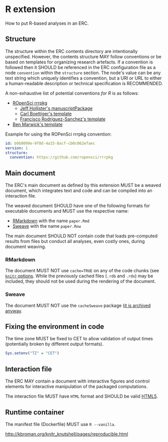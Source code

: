# R extension

How to put R-based analyses in an ERC.

## Structure

The structure within the ERC contents directory are intentionally unspecified.
However, the contents structure MAY follow conventions or be based on templates for organizing research artefacts.
If a convention is followed then it SHOULD be referenced in the ERC configuration file as a node `convention` within the `structure` section.
The node's value can be any text string which uniquely identifies a convention, but a URI or URL to either a human-readable description or technical specification is RECOMMENDED.

A non-exhaustive list of potential conventions _for R_ is as follows:

- [ROpenSci rrrpkg](https://github.com/ropensci/rrrpkg)
    - [Jeff Hollister's manuscriptPackage](https://github.com/jhollist/manuscriptPackage)
    - [Carl Boettiger's template](https://github.com/cboettig/template)
    - [Francisco Rodriguez-Sanchez's template](https://github.com/Pakillo/template)
- [Ben Marwick's template](https://github.com/benmarwick/template)

Example for using the ROPenSci rrrpkg convention:

```yml
id: b9b0099e-9f8d-4a33-8acf-cb0c062efaec
version: 1
structure:
  convention: https://github.com/ropensci/rrrpkg
```

## Main document

The ERC's main document as defined by this extension MUST be a weaved document, which integrates text and code and can be compiled into an interaction file.

The weaved document SHOULD have one of the following formats for executable documents and MUST use the respective name:

- [RMarkdown](http://rmarkdown.rstudio.com/) with the name `paper.Rmd`
- [Sweave](http://www.statistik.lmu.de/~leisch/Sweave/) with the name `paper.Rnw`

The main document SHOULD NOT contain code that loads pre-computed results from files but conduct all analyses, even costly ones, during document weaving.

### RMarkdown

The document MUST NOT use `cache=TRUE` on any of the code chunks (see [`knitr` options](https://yihui.name/knitr/options/).
While the previously cached files (`.rdb` and `.rdx`) may be included, they should not be used during the rendering of the document.

### Sweave

The document MUST NOT use the `cacheSweave` package ([it is archived anyway](https://cran.r-project.org/package=cacheSweave).

## Fixing the environment in code

The time zone MUST be fixed to CET to allow validation of output times (potentially broken by different output formats).

```r
Sys.setenv("TZ" = "CET")
```

## Interaction file

The ERC MAY contain a document with interactive figures and control elements for interactive manipulation of the packaged computations.

The interaction file MUST have `HTML` format and SHOULD be valid [HTML5](https://www.w3.org/TR/html5/).

## Runtime container

The manifest file (Dockerfile) MUST use `R --vanilla`.

http://kbroman.org/knitr_knutshell/pages/reproducible.html
